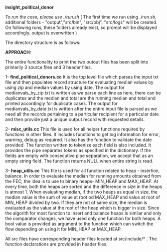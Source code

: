 **insight_political_donor**

*To run the case, please use ./run.sh*
( The first time we run using ./run.sh, additional folders - "output","src/bin", "src/obj", "src/logs" will be created. On following runs, these folders already exist, so prompt will be displayed accordingly. output is overwritten )


The directory structure is as follows:







**APPROACH:**

The entire functionality to print the two outout files has been split into primarily 3 source files and 3 header files.

1- **find_political_donors.cc**
  It is the top level file which parses the input txt file and then populates record structure for evaluating median values by using zip and median values by using date. The output for medianvals_by_zip.txt is written as we parse each line as here, there can be duplicates and the median and total are the running median and total and printed accordingly for duplicate cases. The output for medianvals_by_date.txt is written after the entire input file is parsed as we need all the records pertaining to a particular recipient for a particular date and then provide just a unique output record with requested details.
  
  
2- **misc_utils.cc**
  This file is used for all helper functions required by functions in other files. It includes functions to get log information for error, warning, debug as required. It also has the function to validate the date provided. The function written to tokenize each field is also included. It provides the pipe separates tokens as specified in the dictionary. If the fields are empty with consecutive pipe separation, we accept that as an empty string field. The function returns NULL when entire string is read.

3- **heap_utils.cc**
  This file is used for all function related to heap - insertion, balance. In order to evaluate the median for running amounts obtained from the FEC, the idea is to use to binary heaps- MIN_HEAP and MAX_HEAP. At every time, both the heaps are sorted and the difference in size in the heaps is atmost 1. When evaluating median, if the two heaps as equal in size, the median value is the sum of value at root od MAX_HEAP and value at root of MIN_HEAP divided by two. If they are not of same size, the median is evaluated as the value at the root of the heap which is bigger in size. Since the algorith for most function to insert and balance heaps is similar and only the comparator changes, we have used only one function for both heaps. A bool value is provided as argument to the function which can switch the flow depending on using it for MIN_HEAP or MAX_HEAP.
  
All src files have corresponding header files located at src/include/* . The function declarations are provided in header files.


  
